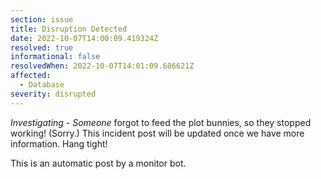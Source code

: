 ```yaml
---
section: issue
title: Disruption Detected
date: 2022-10-07T14:00:09.419324Z
resolved: true
informational: false
resolvedWhen: 2022-10-07T14:01:09.686621Z
affected:
  - Database
severity: disrupted
---
```

*Investigating* - _Someone_ forgot to feed the plot bunnies, so they stopped working! (Sorry.) This incident post will be updated once we have more information. Hang tight!

This is an automatic post by a monitor bot.
        